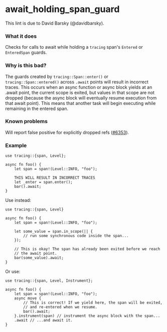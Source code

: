 # await_holding_span_guard

This lint is due to David Barsky (@davidbarsky).

### What it does
Checks for calls to await while holding a
`tracing` span's `Entered` or `EnteredSpan` guards.

### Why is this bad?
The guards created by `tracing::Span::enter()` or `tracing::Span::entered()`
across `.await` points will result in incorrect traces. This occurs when
an async function or async block yields at an .await point, the current
scope is exited, but values in that scope are not dropped (because
the async block will eventually resume execution from that await point).
This means that another task will begin executing while remaining in the entered span.

### Known problems
Will report false positive for explicitly dropped refs ([#6353](https://github.com/rust-lang/rust-clippy/issues/6353)).

### Example
```rust,ignore
use tracing::{span, Level};

async fn foo() {
    let span = span!(Level::INFO, "foo");

    THIS WILL RESULT IN INCORRECT TRACES
    let _enter = span.enter();
    bar().await;
}
```

Use instead:
```rust,ignore
use tracing::{span, Level}

async fn foo() {
    let span = span!(Level::INFO, "foo");

    let some_value = span.in_scope(|| {
        // run some synchronous code inside the span...
    });

    // This is okay! The span has already been exited before we reach
    // the await point.
    bar(some_value).await;
}
```

Or use:

```rust,ignore
use tracing::{span, Level, Instrument};

async fn foo() {
    let span = span!(Level::INFO, "foo");
    async move {
        // This is correct! If we yield here, the span will be exited,
        // and re-entered when we resume.
        bar().await;
    }.instrument(span) // instrument the async block with the span...
    .await // ...and await it.
}
```
